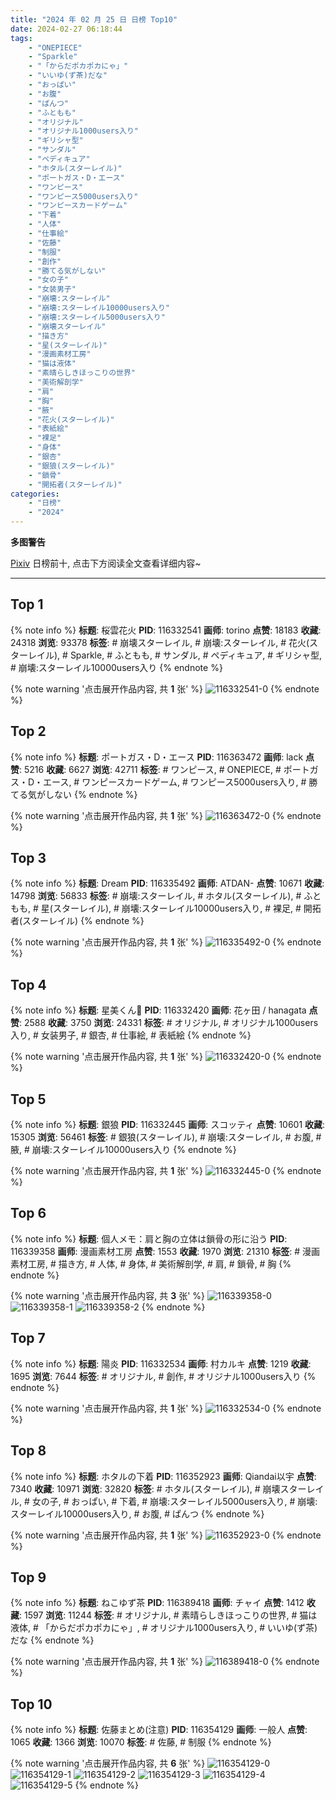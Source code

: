 ```yaml
---
title: "2024 年 02 月 25 日 日榜 Top10"
date: 2024-02-27 06:18:44
tags:
    - "ONEPIECE"
    - "Sparkle"
    - "「からだポカポカにゃ」"
    - "いいゆ(ず茶)だな"
    - "おっぱい"
    - "お腹"
    - "ぱんつ"
    - "ふともも"
    - "オリジナル"
    - "オリジナル1000users入り"
    - "ギリシャ型"
    - "サンダル"
    - "ペディキュア"
    - "ホタル(スターレイル)"
    - "ポートガス・D・エース"
    - "ワンピース"
    - "ワンピース5000users入り"
    - "ワンピースカードゲーム"
    - "下着"
    - "人体"
    - "仕事絵"
    - "佐藤"
    - "制服"
    - "創作"
    - "勝てる気がしない"
    - "女の子"
    - "女装男子"
    - "崩壊:スターレイル"
    - "崩壊:スターレイル10000users入り"
    - "崩壊:スターレイル5000users入り"
    - "崩壊スターレイル"
    - "描き方"
    - "星(スターレイル)"
    - "漫画素材工房"
    - "猫は液体"
    - "素晴らしきほっこりの世界"
    - "美術解剖学"
    - "肩"
    - "胸"
    - "腋"
    - "花火(スターレイル)"
    - "表紙絵"
    - "裸足"
    - "身体"
    - "銀杏"
    - "銀狼(スターレイル)"
    - "鎖骨"
    - "開拓者(スターレイル)"
categories:
    - "日榜"
    - "2024"
---
```


<i class="fa fa-triangle-exclamation"></i>**多图警告**<i class="fa fa-triangle-exclamation"></i>

[Pixiv](https://www.pixiv.net/) 日榜前十, 点击下方阅读全文查看详细内容~

<!-- more -->

---

## Top 1

{% note info %}
**标题**: 桜雲花火
**PID**: 116332541 **画师**: torino
**点赞**: 18183 **收藏**: 24318 **浏览**: 93378
**标签**: # 崩壊スターレイル, # 崩壊:スターレイル, # 花火(スターレイル), # Sparkle, # ふともも, # サンダル, # ペディキュア, # ギリシャ型, # 崩壊:スターレイル10000users入り
{% endnote %}

{% note warning '点击展开作品内容, 共 **1** 张' %}
![116332541-0](https://i.pixiv.re/img-original/img/2024/02/24/00/00/25/116332541_p0.jpg)
{% endnote %}

## Top 2

{% note info %}
**标题**: ポートガス・D・エース
**PID**: 116363472 **画师**: lack
**点赞**: 5216 **收藏**: 6627 **浏览**: 42711
**标签**: # ワンピース, # ONEPIECE, # ポートガス・D・エース, # ワンピースカードゲーム, # ワンピース5000users入り, # 勝てる気がしない
{% endnote %}

{% note warning '点击展开作品内容, 共 **1** 张' %}
![116363472-0](https://i.pixiv.re/img-original/img/2024/02/25/00/00/19/116363472_p0.jpg)
{% endnote %}

## Top 3

{% note info %}
**标题**: Dream
**PID**: 116335492 **画师**: ATDAN-
**点赞**: 10671 **收藏**: 14798 **浏览**: 56833
**标签**: # 崩壊:スターレイル, # ホタル(スターレイル), # ふともも, # 星(スターレイル), # 崩壊:スターレイル10000users入り, # 裸足, # 開拓者(スターレイル)
{% endnote %}

{% note warning '点击展开作品内容, 共 **1** 张' %}
![116335492-0](https://i.pixiv.re/img-original/img/2024/02/24/02/52/59/116335492_p0.png)
{% endnote %}

## Top 4

{% note info %}
**标题**: 星美くん🍂
**PID**: 116332420 **画师**: 花ヶ田 / hanagata
**点赞**: 2588 **收藏**: 3750 **浏览**: 24331
**标签**: # オリジナル, # オリジナル1000users入り, # 女装男子, # 銀杏, # 仕事絵, # 表紙絵
{% endnote %}

{% note warning '点击展开作品内容, 共 **1** 张' %}
![116332420-0](https://i.pixiv.re/img-original/img/2024/02/24/00/00/03/116332420_p0.png)
{% endnote %}

## Top 5

{% note info %}
**标题**: 銀狼
**PID**: 116332445 **画师**: スコッティ
**点赞**: 10601 **收藏**: 15305 **浏览**: 56461
**标签**: # 銀狼(スターレイル), # 崩壊:スターレイル, # お腹, # 腋, # 崩壊:スターレイル10000users入り
{% endnote %}

{% note warning '点击展开作品内容, 共 **1** 张' %}
![116332445-0](https://i.pixiv.re/img-original/img/2024/02/24/00/00/06/116332445_p0.jpg)
{% endnote %}

## Top 6

{% note info %}
**标题**: 個人メモ：肩と胸の立体は鎖骨の形に沿う
**PID**: 116339358 **画师**: 漫画素材工房
**点赞**: 1553 **收藏**: 1970 **浏览**: 21310
**标签**: # 漫画素材工房, # 描き方, # 人体, # 身体, # 美術解剖学, # 肩, # 鎖骨, # 胸
{% endnote %}

{% note warning '点击展开作品内容, 共 **3** 张' %}
![116339358-0](https://i.pixiv.re/img-original/img/2024/02/24/06/00/06/116339358_p0.jpg)
![116339358-1](https://i.pixiv.re/img-original/img/2024/02/24/06/00/06/116339358_p1.jpg)
![116339358-2](https://i.pixiv.re/img-original/img/2024/02/24/06/00/06/116339358_p2.jpg)
{% endnote %}

## Top 7

{% note info %}
**标题**: 陽炎
**PID**: 116332534 **画师**: 村カルキ
**点赞**: 1219 **收藏**: 1695 **浏览**: 7644
**标签**: # オリジナル, # 創作, # オリジナル1000users入り
{% endnote %}

{% note warning '点击展开作品内容, 共 **1** 张' %}
![116332534-0](https://i.pixiv.re/img-original/img/2024/02/24/00/00/23/116332534_p0.jpg)
{% endnote %}

## Top 8

{% note info %}
**标题**: ホタルの下着
**PID**: 116352923 **画师**: Qiandai以宇
**点赞**: 7340 **收藏**: 10971 **浏览**: 32820
**标签**: # ホタル(スターレイル), # 崩壊スターレイル, # 女の子, # おっぱい, # 下着, # 崩壊:スターレイル5000users入り, # 崩壊:スターレイル10000users入り, # お腹, # ぱんつ
{% endnote %}

{% note warning '点击展开作品内容, 共 **1** 张' %}
![116352923-0](https://i.pixiv.re/img-original/img/2024/02/24/18/22/39/116352923_p0.jpg)
{% endnote %}

## Top 9

{% note info %}
**标题**: ねこゆず茶
**PID**: 116389418 **画师**: チャイ
**点赞**: 1412 **收藏**: 1597 **浏览**: 11244
**标签**: # オリジナル, # 素晴らしきほっこりの世界, # 猫は液体, # 「からだポカポカにゃ」, # オリジナル1000users入り, # いいゆ(ず茶)だな
{% endnote %}

{% note warning '点击展开作品内容, 共 **1** 张' %}
![116389418-0](https://i.pixiv.re/img-original/img/2024/02/25/20/30/00/116389418_p0.png)
{% endnote %}

## Top 10

{% note info %}
**标题**: 佐藤まとめ(注意)
**PID**: 116354129 **画师**: 一般人
**点赞**: 1065 **收藏**: 1366 **浏览**: 10070
**标签**: # 佐藤, # 制服
{% endnote %}

{% note warning '点击展开作品内容, 共 **6** 张' %}
![116354129-0](https://i.pixiv.re/img-original/img/2024/02/24/19/10/06/116354129_p0.jpg)
![116354129-1](https://i.pixiv.re/img-original/img/2024/02/24/19/10/06/116354129_p1.jpg)
![116354129-2](https://i.pixiv.re/img-original/img/2024/02/24/19/10/06/116354129_p2.jpg)
![116354129-3](https://i.pixiv.re/img-original/img/2024/02/24/19/10/06/116354129_p3.jpg)
![116354129-4](https://i.pixiv.re/img-original/img/2024/02/24/19/10/06/116354129_p4.jpg)
![116354129-5](https://i.pixiv.re/img-original/img/2024/02/24/19/10/06/116354129_p5.jpg)
{% endnote %}
